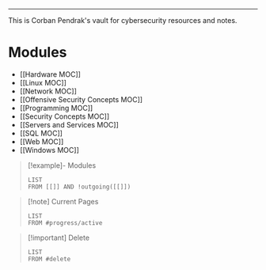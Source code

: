-- --

This is Corban Pendrak's vault for cybersecurity resources and notes.

# Modules

- [[Hardware MOC]]
- [[Linux MOC]]
- [[Network MOC]]
- [[Offensive Security Concepts MOC]]
- [[Programming MOC]]
- [[Security Concepts MOC]]
- [[Servers and Services MOC]]
- [[SQL MOC]]
- [[Web MOC]]
- [[Windows MOC]]

>[!example]- Modules
>```dataview
>LIST
>FROM [[]] AND !outgoing([[]])
>```

>[!note] Current Pages
>```dataview
>LIST
>FROM #progress/active 
>```

>[!important] Delete
>```dataview
>LIST
>FROM #delete 
>```
